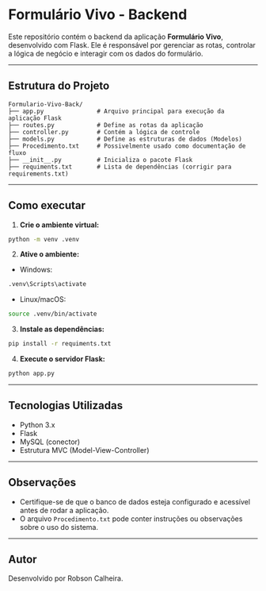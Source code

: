# Formulário Vivo - Backend

Este repositório contém o backend da aplicação **Formulário Vivo**, desenvolvido com Flask. Ele é responsável por gerenciar as rotas, controlar a lógica de negócio e interagir com os dados do formulário.

---

## Estrutura do Projeto

```
Formulario-Vivo-Back/
├── app.py               # Arquivo principal para execução da aplicação Flask
├── routes.py            # Define as rotas da aplicação
├── controller.py        # Contém a lógica de controle
├── models.py            # Define as estruturas de dados (Modelos)
├── Procedimento.txt     # Possivelmente usado como documentação de fluxo
├── __init__.py          # Inicializa o pacote Flask
├── requiments.txt       # Lista de dependências (corrigir para requirements.txt)
```

---

## Como executar

1. **Crie o ambiente virtual:**

```bash
python -m venv .venv
```

2. **Ative o ambiente:**

- Windows:
```bash
.venv\Scripts\activate
```
- Linux/macOS:
```bash
source .venv/bin/activate
```

3. **Instale as dependências:**

```bash
pip install -r requiments.txt
```

4. **Execute o servidor Flask:**

```bash
python app.py
```

---

## Tecnologias Utilizadas

- Python 3.x
- Flask
- MySQL (conector)
- Estrutura MVC (Model-View-Controller)

---

## Observações

- Certifique-se de que o banco de dados esteja configurado e acessível antes de rodar a aplicação.
- O arquivo `Procedimento.txt` pode conter instruções ou observações sobre o uso do sistema.

---

## Autor

Desenvolvido por Robson Calheira.
